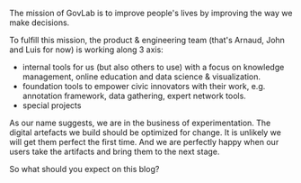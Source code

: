 <!-- 
.. title: the first post
.. slug: first-post
.. date: 2014-11-12 13:47:05 UTC-05:00
.. tags: 
.. link: 
.. description: the very first post from the GovLab geeks
.. type: text
-->

The mission of GovLab is to improve people's lives by improving the way we make decisions.

To fulfill this mission, the product & engineering team (that's Arnaud, John and Luis for now) is working along 3 axis:
* internal tools for us (but also others to use) with a focus on knowledge management, online education and data science & visualization.
* foundation tools to empower civic innovators with their work, e.g. annotation framework, data gathering, expert network tools.
* special projects

As our name suggests, we are in the business of experimentation.
The digital artefacts we build should be optimized for change.
It is unlikely we will get them perfect the first time. And we are perfectly happy when our users take the artifacts and bring them to the next stage.

So what should you expect on this blog?

